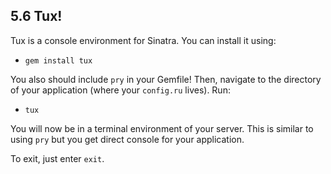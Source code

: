 ## 5.6 Tux!

Tux is a console environment for Sinatra. You can install it using:

* `gem install tux`

You also should include `pry` in your Gemfile! Then, navigate to the directory of your application (where your `config.ru` lives). Run:

* `tux`

You will now be in a terminal environment of your server. This is similar to using `pry` but you get direct console for your application.

To exit, just enter `exit`.
